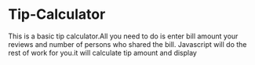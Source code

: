 # Tip-Calculator
This is a basic tip calculator.All you need to do is enter bill amount your reviews and number of persons who shared the bill. Javascript will do the rest of work for you.it will calculate tip amount and display
